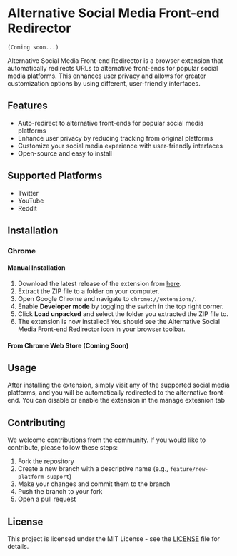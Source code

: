 Alternative Social Media Front-end Redirector
=============================================

    
    (Coming soon...)

Alternative Social Media Front-end Redirector is a browser extension that automatically redirects URLs to alternative front-ends for popular social media platforms. This enhances user privacy and allows for greater customization options by using different, user-friendly interfaces.

Features
--------

*   Auto-redirect to alternative front-ends for popular social media platforms
*   Enhance user privacy by reducing tracking from original platforms
*   Customize your social media experience with user-friendly interfaces
*   Open-source and easy to install

Supported Platforms
-------------------

*   Twitter
*   YouTube
*   Reddit

Installation
------------

### Chrome

#### Manual Installation

1.  Download the latest release of the extension from [here](https://github.com/YourUsername/alt-social-media-redirector/releases).
2.  Extract the ZIP file to a folder on your computer.
3.  Open Google Chrome and navigate to `chrome://extensions/`.
4.  Enable **Developer mode** by toggling the switch in the top right corner.
5.  Click **Load unpacked** and select the folder you extracted the ZIP file to.
6.  The extension is now installed! You should see the Alternative Social Media Front-end Redirector icon in your browser toolbar.

#### From Chrome Web Store (Coming Soon)


Usage
-----

After installing the extension, simply visit any of the supported social media platforms, and you will be automatically redirected to the alternative front-end. You can disable or enable the extension in the manage extesnion tab

Contributing
------------

We welcome contributions from the community. If you would like to contribute, please follow these steps:

1.  Fork the repository
2.  Create a new branch with a descriptive name (e.g., `feature/new-platform-support`)
3.  Make your changes and commit them to the branch
4.  Push the branch to your fork
5.  Open a pull request

License
-------

This project is licensed under the MIT License - see the [LICENSE](LICENSE) file for details.
